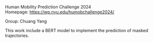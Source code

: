 Human Mobility Prediction Challenge 2024  
Homepage: https://wp.nyu.edu/humobchallenge2024/  

Group: Chuang Yang

This work include a BERT model to implement the prediction of masked trajectories.
